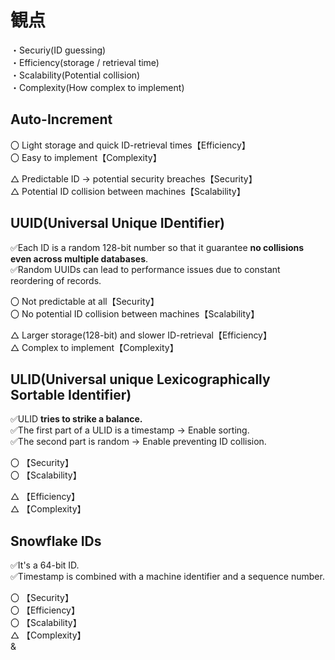 # 観点
・Securiy(ID guessing)<br>
・Efficiency(storage / retrieval time)<br>
・Scalability(Potential collision)<br>
・Complexity(How complex to implement)

## Auto-Increment
〇 Light storage and quick ID-retrieval times【Efficiency】<br>
〇 Easy to implement【Complexity】<br>

△ Predictable ID → potential security breaches【Security】<br>
△ Potential ID collision between machines【Scalability】<br>



## UUID(Universal Unique IDentifier)
✅Each ID is a random 128-bit number so that it guarantee **no collisions even across multiple databases**.<br>
✅Random UUIDs can lead to performance issues due to constant reordering of records.

〇 Not predictable at all【Security】<br>
〇 No potential ID collision between machines【Scalability】<br>

△ Larger storage(128-bit) and slower ID-retrieval【Efficiency】<br>
△ Complex to implement【Complexity】<br>

## ULID(Universal unique Lexicographically Sortable Identifier)
✅ULID **tries to strike a balance.**<br>
✅The first part of a ULID is a timestamp -> Enable sorting.<br>
✅The second part is random -> Enable preventing ID collision.<br>

〇 【Security】<br>
〇 【Scalability】<br>

△ 【Efficiency】<br>
△ 【Complexity】<br>

## Snowflake IDs
✅It's a 64-bit ID.<br>
✅Timestamp is combined with a machine identifier and a sequence number.<br>

〇 【Security】<br>
〇 【Efficiency】<br>
〇 【Scalability】<br>
△ 【Complexity】<br>
&
